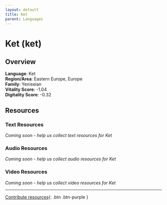 ```yaml
---
layout: default
title: Ket
parent: Languages
---
```


# Ket (ket)

## Overview

**Language**: Ket  
**Region/Area**: Eastern Europe, Europe  
**Family**: Yeniseian  
**Vitality Score**: -1.04  
**Digitality Score**: -0.32  

## Resources

### Text Resources
*Coming soon - help us collect text resources for Ket*

### Audio Resources
*Coming soon - help us collect audio resources for Ket*

### Video Resources
*Coming soon - help us collect video resources for Ket*

---

[Contribute resources](https://fairtrain.github.io/){: .btn .btn-purple }
